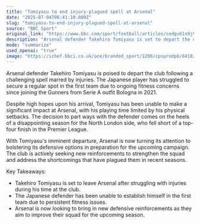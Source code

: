 ```yaml
---
title: "Tomiyasu to end injury-plagued spell at Arsenal"
date: "2025-07-04T06:41:10.000Z"
slug: "tomiyasu-to-end-injury-plagued-spell-at-arsenal"
source: "BBC Sport"
original_link: "https://www.bbc.com/sport/football/articles/cedgv61x9j9o"
description: "Arsenal defender Takehiro Tomiyasu is set to depart the club due to ongoing fitness concerns, limiting his playing time since joining in 2021. Despite high expectations, Tomiyasu has been unable to make a significant impact at Arsenal, prompting the decision to part ways. The club is now focused on strengthening its defensive options for the upcoming season after a disappointing campaign that saw them miss out on a top-four finish in the Premier League."
mode: "summarize"
used_openai: "true"
image: "https://ichef.bbci.co.uk/ace/branded_sport/1200/cpsprodpb/8418/live/de4fd030-5778-11f0-aa1a-0b1aedda12b7.jpg"
---
```


Arsenal defender Takehiro Tomiyasu is poised to depart the club following a challenging spell marred by injuries. The Japanese player has struggled to secure a regular spot in the first team due to ongoing fitness concerns since joining the Gunners from Serie A outfit Bologna in 2021.

Despite high hopes upon his arrival, Tomiyasu has been unable to make a significant impact at Arsenal, with his playing time limited by his physical setbacks. The decision to part ways with the defender comes on the heels of a disappointing season for the North London side, who fell short of a top-four finish in the Premier League.

With Tomiyasu's imminent departure, Arsenal is now turning its attention to bolstering its defensive options in preparation for the upcoming campaign. The club is actively seeking new reinforcements to strengthen the squad and address the shortcomings that have plagued them in recent seasons.

Key Takeaways:
- Takehiro Tomiyasu is set to leave Arsenal after struggling with injuries during his time at the club.
- The Japanese defender has been unable to establish himself in the first team due to persistent fitness issues.
- Arsenal is now looking to bring in new defensive reinforcements as they aim to improve their squad for the upcoming season.